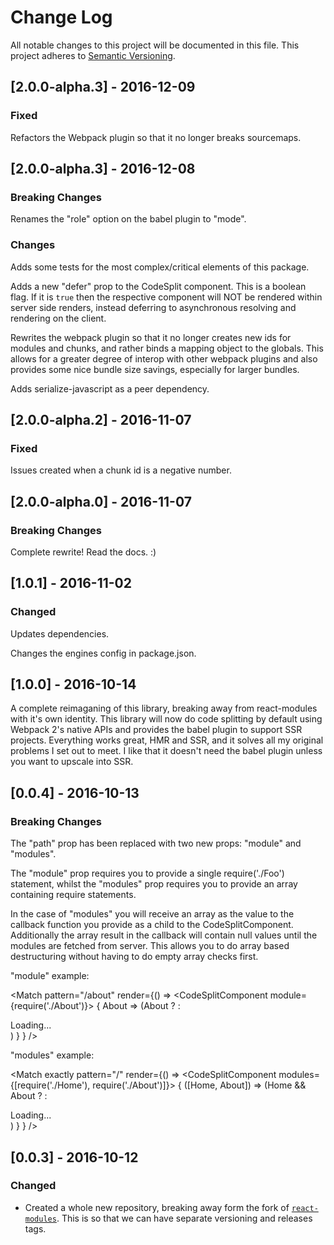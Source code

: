 # Change Log
All notable changes to this project will be documented in this file.
This project adheres to [Semantic Versioning](http://semver.org/).

## [2.0.0-alpha.3] - 2016-12-09

### Fixed

Refactors the Webpack plugin so that it no longer breaks sourcemaps.

## [2.0.0-alpha.3] - 2016-12-08

### Breaking Changes

Renames the "role" option on the babel plugin to "mode".

### Changes

Adds some tests for the most complex/critical elements of this package.

Adds a new "defer" prop to the CodeSplit component. This is a boolean flag. If it is `true` then the respective component will NOT be rendered within server side renders, instead deferring to asynchronous resolving and rendering on the client.

Rewrites the webpack plugin so that it no longer creates new ids for modules and chunks, and rather binds a mapping object to the globals.  This allows for a greater degree of interop with other webpack plugins and also provides some nice bundle size savings, especially for larger bundles.

Adds serialize-javascript as a peer dependency.

## [2.0.0-alpha.2] - 2016-11-07

### Fixed

Issues created when a chunk id is a negative number.

## [2.0.0-alpha.0] - 2016-11-07

### Breaking Changes

Complete rewrite! Read the docs. :)

## [1.0.1] - 2016-11-02

### Changed

Updates dependencies.

Changes the engines config in package.json.

## [1.0.0] - 2016-10-14

A complete reimaganing of this library, breaking away from react-modules with it's own identity.  This library will now do code splitting by default using Webpack 2's native APIs and provides the babel plugin to support SSR projects.  Everything works great, HMR and SSR, and it solves all my original problems I set out to meet.  I like that it doesn't need the babel plugin unless you want to upscale into SSR.

## [0.0.4] - 2016-10-13

### Breaking Changes

The "path" prop has been replaced with two new props: "module" and "modules".

The "module" prop requires you to provide a single require('./Foo') statement, whilst the "modules" prop requires you to provide an array containing require statements.  

In the case of "modules" you will receive an array as the value to the callback function you provide as a child to the CodeSplitComponent. Additionally the array result in the callback will contain null values until the modules are fetched from server.  This allows you to do array based destructuring without having to do empty array checks first.

"module" example:

  <Match
    pattern="/about"
    render={() =>
      <CodeSplitComponent module={require('./About')}>
        { About => (About ? <About /> : <div>Loading...</div>) }
      </CodeSplitComponent>
    }
  />

"modules" example:

  <Match
    exactly
    pattern="/"
    render={() =>
      <CodeSplitComponent modules={[require('./Home'), require('./About')]}>
        { ([Home, About]) => (Home && About ? <Home /> : <div>Loading...</div>) }
      </CodeSplitComponent>
    }
  />

## [0.0.3] - 2016-10-12

### Changed

 - Created a whole new repository, breaking away form the fork of [`react-modules`](https://github.com/threepointone/react-modules).  This is so that we can have separate versioning and releases tags.
